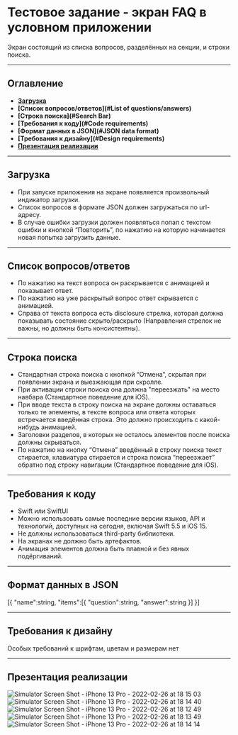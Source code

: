 # Тестовое задание - экран FAQ в условном приложении
Экран состоящий из списка вопросов, разделённых на секции, и строки поиска.
___
## Оглавление
- **[Загрузка](#Download)**
- **[Список вопросов/ответов](#List of questions/answers)**
- **[Строка поиска](#Search Bar)**
- **[Требования к коду](#Code requirements)**
- **[Формат данных в JSON](#JSON data format)**
- **[Требования к дизайну](#Design requirements)**
- **[Презентация реализации](#Presentation)**
___
## <a id="Download"></a>Загрузка
- При запуске приложения на экране появляется произвольный индикатор загрузки.
- Список вопросов в формате JSON должен загружаться по url-адресу.
- В случае ошибки загрузки должен появляться попап с текстом ошибки и кнопкой “Повторить”, по нажатию на которую начинается новая попытка загрузить данные.
___
## <a id="List of questions/answers"></a>Список вопросов/ответов
- По нажатию на текст вопроса он раскрывается с анимацией и показывает ответ.
- По нажатию на уже раскрытый вопрос ответ скрывается с анимацией.
- Справа от текста вопроса есть disclosure стрелка, которая должна показывать состояние скрыто/раскрыто (Направления стрелок не важны, но должны быть консистентны).
___
## <a id="Search Bar"></a>Строка поиска
- Стандартная строка поиска с кнопкой “Отмена”, скрытая при появлении экрана и выезжающая при скролле.
- При активации строки поиска она должна "переезжать" на место навбара (Стандартное поведение для iOS).
- При вводе текста в строку поиска на экране должны оставаться только те элементы, в тексте вопроса или ответа которых встречается введённая строка. Это должно происходить с какой-нибудь анимацией.
- Заголовки разделов, в которых не осталось элементов после поиска должны скрываться.
- По нажатию на кнопку “Отмена” введённый в строку поиска текст стирается, клавиатура стирается и строка поиска “переезжает” обратно под строку навигации (Стандартное поведение для iOS).
___
## <a id="Code requirements"></a>Требования к коду
- Swift или SwiftUI
- Можно использовать самые последние версии языков, API и технологий, доступных на сегодня, включая Swift 5.5 и iOS 15.
- Не должны использоваться third-party библиотеки.
- На экранах не должно быть артефактов.
- Анимация элементов должна быть плавной и без явных подёргиваний.
___
## <a id="JSON data format"></a>Формат данных в JSON
[{
"name":string, "items":[{
"question":string,
"answer":string }]
}]
___
## <a id="Design requirements"></a>Требования к дизайну
Особых требований к шрифтам, цветам и размерам нет
___
## <a id="Presentation"></a>Презентация реализации
![Simulator Screen Shot - iPhone 13 Pro - 2022-02-26 at 18 15 03](https://user-images.githubusercontent.com/87443364/155848453-9a92eae7-3913-4f98-9209-a9a4095b657f.png)
![Simulator Screen Shot - iPhone 13 Pro - 2022-02-26 at 18 14 40](https://user-images.githubusercontent.com/87443364/155848463-a115d8be-b13c-4fb1-b5a9-683d4927ea88.png)
![Simulator Screen Shot - iPhone 13 Pro - 2022-02-26 at 18 12 49](https://user-images.githubusercontent.com/87443364/155848474-5ac7a0c0-9e17-4090-8ef2-3281336566f5.png)
![Simulator Screen Shot - iPhone 13 Pro - 2022-02-26 at 18 13 49](https://user-images.githubusercontent.com/87443364/155848477-6789d5c0-bb2e-4c50-9997-b5d0247845eb.png)
![Simulator Screen Shot - iPhone 13 Pro - 2022-02-26 at 18 14 14](https://user-images.githubusercontent.com/87443364/155848480-72e97ffc-4b90-4803-ae80-4ba6c2367075.png)
